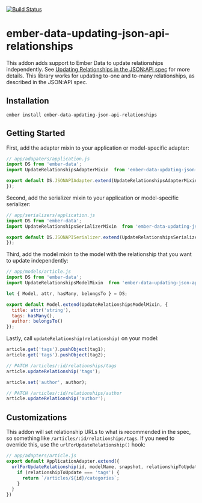 [![Build Status](https://travis-ci.org/skaterdav85/ember-data-updating-json-api-relationships.svg?branch=master)](https://travis-ci.org/skaterdav85/ember-data-updating-json-api-relationships)

# ember-data-updating-json-api-relationships

This addon adds support to Ember Data to update relationships independently. See [Updating Relationships in the JSON:API spec](http://jsonapi.org/format/#crud-updating-relationships) for more details. This library works for updating to-one and to-many relationships, as described in the JSON:API spec.

## Installation

```
ember install ember-data-updating-json-api-relationships
```

## Getting Started

First, add the adapter mixin to your application or model-specific adapter:

```js
// app/adapaters/application.js
import DS from 'ember-data';
import UpdateRelationshipsAdapterMixin  from 'ember-data-updating-json-api-relationships/mixins/adapter';

export default DS.JSONAPIAdapter.extend(UpdateRelationshipsAdapterMixin, {
});
```

Second, add the serializer mixin to your application or model-specific serializer:

```js
// app/serializers/application.js
import DS from 'ember-data';
import UpdateRelationshipsSerializerMixin  from 'ember-data-updating-json-api-relationships/mixins/serializer';

export default DS.JSONAPISerializer.extend(UpdateRelationshipsSerializerMixin, {
});
```

Third, add the model mixin to the model with the relationship that you want to update independently:

```js
// app/models/article.js
import DS from 'ember-data';
import UpdateRelationshipsModelMixin  from 'ember-data-updating-json-api-relationships/mixins/model';

let { Model, attr, hasMany, belongsTo } = DS;

export default Model.extend(UpdateRelationshipsModelMixin, {
  title: attr('string'),
  tags: hasMany(),
  author: belongsTo()
});
```

Lastly, call `updateRelationship(relationship)` on your model:

```js
article.get('tags').pushObject(tag1);
article.get('tags').pushObject(tag2);

// PATCH /articles/:id/relationships/tags
article.updateRelationship('tags');

article.set('author', author);

// PATCH /articles/:id/relationships/author
article.updateRelationship('author');
```

## Customizations

This addon will set relationship URLs to what is recommended in the spec, so something like `/articles/:id/relationships/tags`. If you need to override this, use the `urlForUpdateRelationship()` hook:

```js
// app/adapters/article.js
export default ApplicationAdapter.extend({
  urlForUpdateRelationship(id, modelName, snapshot, relationshipToUpdate) {
    if (relationshipToUpdate === 'tags') {
      return `/articles/${id}/categories`;
    }
  }
})
```
